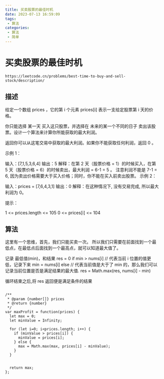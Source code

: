 ```yaml
---
title: 买卖股票的最佳时机
date: 2023-07-13 16:59:09
tags:
 - 算法
categories:
 - 算法
 - 简单
---
```



# 买卖股票的最佳时机

```
https://leetcode.cn/problems/best-time-to-buy-and-sell-stock/description/
```

## 描述

给定一个数组 prices ，它的第 i 个元素 prices[i] 表示一支给定股票第 i 天的价格。

你只能选择 某一天 买入这只股票，并选择在 未来的某一个不同的日子 卖出该股票。设计一个算法来计算你所能获取的最大利润。

返回你可以从这笔交易中获取的最大利润。如果你不能获取任何利润，返回 0 。

 

示例 1：

输入：[7,1,5,3,6,4]
输出：5
解释：在第 2 天（股票价格 = 1）的时候买入，在第 5 天（股票价格 = 6）的时候卖出，最大利润 = 6-1 = 5 。
     注意利润不能是 7-1 = 6, 因为卖出价格需要大于买入价格；同时，你不能在买入前卖出股票。
示例 2：

输入：prices = [7,6,4,3,1]
输出：0
解释：在这种情况下, 没有交易完成, 所以最大利润为 0。
 

提示：

1 <= prices.length <= 105
0 <= prices[i] <= 104


## 算法

这里有一个思维，首先，我们只能买卖一次。
所以我们只需要在前面找到一个最低点，在最低点后面找到一个最高点，就可以知道最大值了。

记录 最低值(min)，和结果 res = 0
if min > nums[i] // 代表当前 i 位置的值更低，记录下来
  min = nums[i]
else // 代表当前值是大于了 min 的，那么我们可以记录当前位置是否是满足结果的最大值.
  res = Math.max(res, nums[i] - min)

循环结束之后,将 res 返回便是满足条件的结果


```

/**
 * @param {number[]} prices
 * @return {number}
 */
var maxProfit = function(prices) {
  let max = 0;
  let minValue = Infinity;

  for (let i=0; i<prices.length; i++) {
    if (minValue > prices[i]) {
      minValue = prices[i];
    } else {
      max = Math.max(max, prices[i] - minValue);
    }
  }


  return max;
};

```

